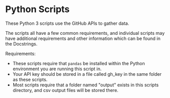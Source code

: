 # Python Scripts

These Python 3 scripts use the GitHub APIs to gather data.

The scripts all have a few common requirements, and individual
scripts may have additional requirements and other information
which can be found in the Docstrings.

Requirements:

* These scripts require that `pandas` be installed within the Python
  environment you are running this script in.
* Your API key should be stored in a file called gh_key in the
  same folder as these scripts.
* Most scripts require that a folder named "output" exists in this
  scripts directory, and csv output files will be stored there.

